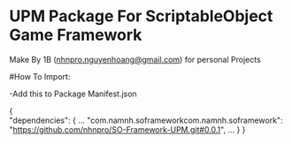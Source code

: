 # UPM Package For ScriptableObject Game Framework

Make By 1B (nhnpro.nguyenhoang@gmail.com) for personal Projects

#How To Import:

-Add this to Package Manifest.json

{  
  "dependencies": {
		...
		"com.namnh.soframeworkcom.namnh.soframework": "https://github.com/nhnpro/SO-Framework-UPM.git#0.0.1",
		...
	}
}